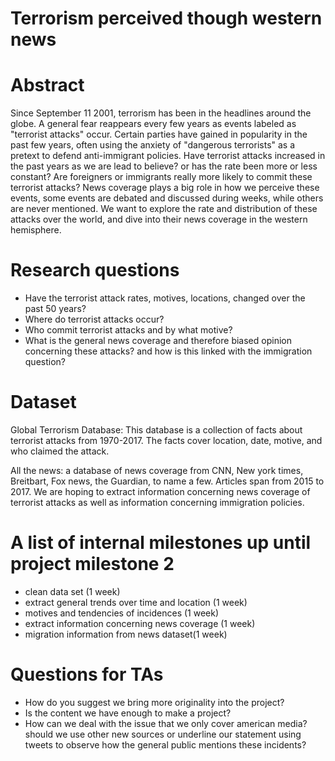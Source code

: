 # Terrorism perceived though western news

# Abstract

Since September 11 2001, terrorism has been in the headlines around the globe. A general fear reappears every few years as events labeled as "terrorist attacks" occur. Certain parties have gained in popularity in the past few years, often using the anxiety of "dangerous terrorists" as a pretext to defend anti-immigrant policies. Have terrorist attacks increased in the past years as we are lead to believe? or has the rate been more or less constant? Are foreigners or immigrants really more likely to commit these terrorist attacks? News coverage plays a big role in how we perceive these events, some events are debated and discussed during weeks, while others are never mentioned. We want to explore the rate and distribution of these attacks over the world, and dive into their news coverage in the western hemisphere.  

# Research questions

- Have the terrorist attack rates, motives, locations, changed over the past 50 years?
- Where do terrorist attacks occur?
- Who commit terrorist attacks and by what motive?
- What is the general news coverage and therefore biased opinion concerning these attacks? and how is this linked with the immigration question?

# Dataset

Global Terrorism Database: This database is a collection of facts about terrorist attacks from 1970-2017. The facts cover location, date, motive, and who claimed the attack.

All the news: a database of news coverage from CNN, New york times, Breitbart, Fox news, the Guardian, to name a few. Articles span from 2015 to 2017. We are hoping to extract information concerning news coverage of terrorist attacks as well as information concerning immigration policies.

# A list of internal milestones up until project milestone 2

- clean data set (1 week)
- extract general trends over time and location (1 week)
- motives and tendencies of incidences (1 week)
- extract information concerning news coverage (1 week)
- migration information from news dataset(1 week)

# Questions for TAs

- How do you suggest we bring more originality into the project?
- Is the content we have enough to make a project?
- How can we deal with the issue that we only cover american media? should we use other new sources or underline our statement using tweets to observe how the general public mentions these incidents?
